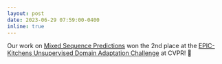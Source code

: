 ```yaml
---
layout: post
date: 2023-06-29 07:59:00-0400
inline: true
---
```


Our work on [Mixed Sequence Predictions](https://arxiv.org/abs/2307.12837) won the 2nd place at the [EPIC-Kitchens Unsupervised Domain Adaptation Challenge](https://epic-workshop.org/EPIC_CVPR23/submission) at CVPR! 🥈

